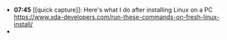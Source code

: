 - **07:45** [[quick capture]]: Here's what I do after installing Linux on a PC https://www.xda-developers.com/run-these-commands-on-fresh-linux-install/
-